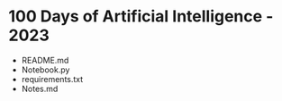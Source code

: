# 100 Days of Artificial Intelligence - 2023

* README.md
* Notebook.py
* requirements.txt
* Notes.md
